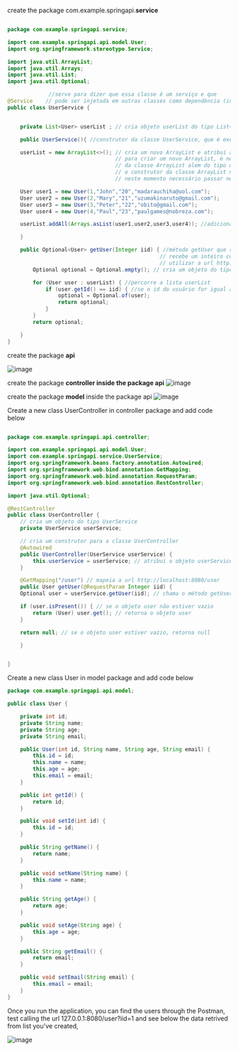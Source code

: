 create the package com.example.springapi.**service**

```java

package com.example.springapi.service;

import com.example.springapi.api.model.User;
import org.springframework.stereotype.Service;

import java.util.ArrayList;
import java.util.Arrays;
import java.util.List;
import java.util.Optional;

             //serve para dizer que essa classe é um serviço e que
@Service    // pode ser injetada em outras classes como dependência (injeção de dependência)
public class UserService {


    private List<User> userList ; // cria objeto userList do tipo List<User>

    public UserService(){ //construtor da classe UserService, que é executado quando a classe é instanciada ))

    userList = new ArrayList<>(); // cria um novo ArrayList e atribui a ele o objeto userList, ArrayList é uma classe
                                  // para criar um novo ArrayList, é necessário utilizar o operador new e o construtor
                                  // da classe ArrayList alem do tipo de dado que será armazenado na lista, no caso User
                                  // o construtor da classe ArrayList não recebe nenhum parâmetro e por isso não é
                                  // neste momento necessário passar nenhum valor entre os parênteses

    User user1 = new User(1,"John","20","madarauchiha@uol.com");
    User user2 = new User(2,"Mary","21","uzumakinaruto@gmail.com");
    User user3 = new User(3,"Peter","22","obito@gmail.com");
    User user4 = new User(4,"Paul","23","paulgames@nobreza.com");

    userList.addAll(Arrays.asList(user1,user2,user3,user4)); //adiciona os usuários na lista userList

    }

    public Optional<User> getUser(Integer iid) { //método getUser que retorna um objeto do tipo Optional<User> e
                                                // recebe um inteiro como parâmetro,
                                                // utilizar a url http://localhost:8080/user?iid=1 para testar
        Optional optional = Optional.empty(); // cria um objeto do tipo Optional e atribui a ele um valor vazio

        for (User user : userList) { //percorre a lista userList
            if (user.getId() == iid) { //se o id do usuário for igual ao id passado como parâmetro
                optional = Optional.of(user);
                return optional;
            }
        }
        return optional;

    }
}

```



create the package **api**

![image](https://github.com/victorf16/springapiExample/assets/28166733/cfbf15b6-0b0e-4713-803b-abae6e262288)



create the package **controller inside the package api**
![image](https://github.com/victorf16/springapiExample/assets/28166733/89327f0b-e491-4a67-b321-458b2daf806a)


create the package **model** inside the package api
![image](https://github.com/victorf16/springapiExample/assets/28166733/e1bdfe68-4393-4e34-9b00-71c2802ca490)


Create a new class UserController in controller package and add code below 

```java

package com.example.springapi.api.controller;

import com.example.springapi.api.model.User;
import com.example.springapi.service.UserService;
import org.springframework.beans.factory.annotation.Autowired;
import org.springframework.web.bind.annotation.GetMapping;
import org.springframework.web.bind.annotation.RequestParam;
import org.springframework.web.bind.annotation.RestController;

import java.util.Optional;

@RestController
public class UserController {
    // cria um objeto do tipo UserService
    private UserService userService;

    // cria um construtor para a classe UserController
    @Autowired
    public UserController(UserService userService) {
        this.userService = userService; // atribui o objeto userService ao atributo userService da classe UserController
    }

    @GetMapping("/user") // mapeia a url http://localhost:8080/user
    public User getUser(@RequestParam Integer iid) {
    Optional user = userService.getUser(iid); // chama o método getUser da classe UserService e atribui o retorno a um objeto do tipo Optional

    if (user.isPresent()) { // se o objeto user não estiver vazio
        return (User) user.get(); // retorna o objeto user
    }

    return null; // se o objeto user estiver vazio, retorna null

    }


}


```



Create a new class User in model package and add code below 

```java
package com.example.springapi.api.model;

public class User {

    private int id;
    private String name;
    private String age;
    private String email;

    public User(int id, String name, String age, String email) {
        this.id = id;
        this.name = name;
        this.age = age;
        this.email = email;
    }

    public int getId() {
        return id;
    }

    public void setId(int id) {
        this.id = id;
    }

    public String getName() {
        return name;
    }

    public void setName(String name) {
        this.name = name;
    }

    public String getAge() {
        return age;
    }

    public void setAge(String age) {
        this.age = age;
    }

    public String getEmail() {
        return email;
    }

    public void setEmail(String email) {
        this.email = email;
    }
}


```

 Once you run the application, you can find the users through the Postman, test calling the url 127.0.0.1:8080/user?iid=1 and see below the data retrived from list you've created, 

 ![image](https://github.com/victorf16/springapiExample/assets/28166733/2a242909-9feb-469b-88c9-3cfeb9270119)



